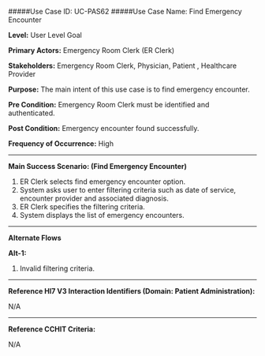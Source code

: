#####Use Case ID: UC-PAS62
#####Use Case Name: Find Emergency Encounter

**Level:**                     User Level Goal

**Primary Actors:**            Emergency Room Clerk (ER Clerk)

**Stakeholders:**              Emergency Room Clerk, Physician, Patient , Healthcare Provider

**Purpose:**                   The main intent of this use case is to find emergency encounter.

**Pre Condition:**             Emergency Room Clerk must be identified and authenticated. 

**Post Condition:**            Emergency encounter found successfully.

**Frequency of Occurrence:**   High
__________________________________________________________
**Main Success Scenario: (Find Emergency Encounter)**

1.	ER Clerk selects find emergency encounter option.
2.	System asks user to enter filtering criteria such as date of service, encounter provider and associated diagnosis.
3.	ER Clerk specifies the filtering criteria.
4.	System displays the list of emergency encounters.

_______________________________________________________________________________
**Alternate Flows** 

**Alt-1:**

1. Invalid filtering criteria.

________________________________________________________________________
**Reference Hl7 V3 Interaction Identifiers (Domain: Patient Administration):**

N/A
_______________________________________________________________
**Reference CCHIT Criteria:**

N/A
